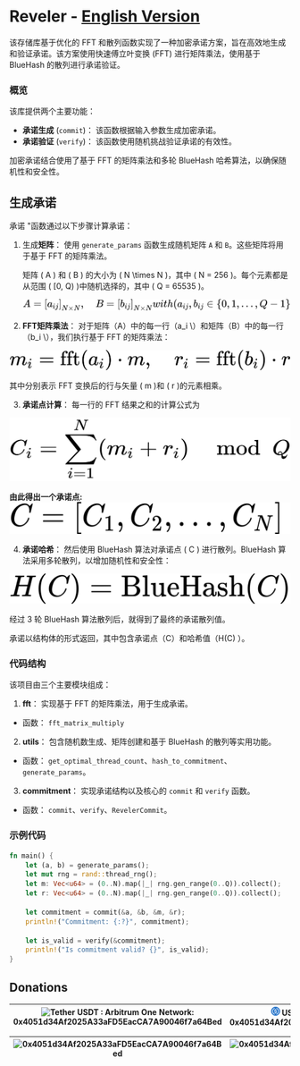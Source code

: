 # Reveler - [English Version](https://github.com/blueokanna/reveler/blob/main/README.md)

该存储库基于优化的 FFT 和散列函数实现了一种加密承诺方案，旨在高效地生成和验证承诺。该方案使用快速傅立叶变换 (FFT) 进行矩阵乘法，使用基于 BlueHash 的散列进行承诺验证。


### 概览

该库提供两个主要功能：
- **承诺生成** (`commit`)： 该函数根据输入参数生成加密承诺。
- **承诺验证** (`verify`)： 该函数使用随机挑战验证承诺的有效性。

加密承诺结合使用了基于 FFT 的矩阵乘法和多轮 BlueHash 哈希算法，以确保随机性和安全性。

## 生成承诺

承诺 "函数通过以下步骤计算承诺：

1. 生成**矩阵**： 使用 `generate_params` 函数生成随机矩阵 `A` 和 `B`。这些矩阵将用于基于 FFT 的矩阵乘法。

   矩阵 \( A \) 和 \( B \) 的大小为 \( N \times N \)，其中 \( N = 256 \)。每个元素都是从范围 \( [0, Q) \)中随机选择的，其中 \( Q = 65535 \)。

   ![p1](https://raw.githubusercontent.com/blueokanna/reveler/refs/heads/main/image/p1.jpg)

2. **FFT矩阵乘法**： 对于矩阵（A）中的每一行（a_i \）和矩阵（B）中的每一行（b_i \），我们执行基于 FFT 的矩阵乘法：

![p2](https://raw.githubusercontent.com/blueokanna/reveler/refs/heads/main/image/p2.jpg)

其中分别表示 FFT 变换后的行与矢量 \( m \)和 \( r \)的元素相乘。

3. **承诺点计算**： 每一行的 FFT 结果之和的计算公式为

![p3](https://raw.githubusercontent.com/blueokanna/reveler/refs/heads/main/image/p3.jpg)

**由此得出一个承诺点:** ![p4](https://raw.githubusercontent.com/blueokanna/reveler/refs/heads/main/image/p4.jpg) 

4. **承诺哈希**： 然后使用 BlueHash 算法对承诺点 \( C \) 进行散列。BlueHash 算法采用多轮散列，以增加随机性和安全性：

![p5](https://raw.githubusercontent.com/blueokanna/reveler/refs/heads/main/image/p5.jpg)

经过 3 轮 BlueHash 算法散列后，就得到了最终的承诺散列值。

承诺以结构体的形式返回，其中包含承诺点（C）和哈希值（H(C) ）。


### 代码结构

该项目由三个主要模块组成：

1. **fft**： 实现基于 FFT 的矩阵乘法，用于生成承诺。
- 函数： `fft_matrix_multiply`
2. **utils**： 包含随机数生成、矩阵创建和基于 BlueHash 的散列等实用功能。
- 函数： `get_optimal_thread_count`、`hash_to_commitment`、`generate_params`。
3. **commitment**： 实现承诺结构以及核心的 `commit` 和 `verify` 函数。
- 函数： `commit`、`verify`、`RevelerCommit`。

### 示例代码

```rust
fn main() {
    let (a, b) = generate_params();
    let mut rng = rand::thread_rng();
    let m: Vec<u64> = (0..N).map(|_| rng.gen_range(0..Q)).collect();
    let r: Vec<u64> = (0..N).map(|_| rng.gen_range(0..Q)).collect();

    let commitment = commit(&a, &b, &m, &r);
    println!("Commitment: {:?}", commitment);

    let is_valid = verify(&commitment);
    println!("Is commitment valid? {}", is_valid);
}
```

## Donations
| ![Tether](https://raw.githubusercontent.com/ErikThiart/cryptocurrency-icons/master/16/tether.png "Tether (USDT)") **USDT** : Arbitrum One Network: **0x4051d34Af2025A33aFD5EacCA7A90046f7a64Bed** | ![USD Coin](https://raw.githubusercontent.com/ErikThiart/cryptocurrency-icons/master/16/usd-coin.png "USD Coin (USDC)") **USDC**: Arbitrum One Network: **0x4051d34Af2025A33aFD5EacCA7A90046f7a64Bed** | ![Dash Coin](https://raw.githubusercontent.com/ErikThiart/cryptocurrency-icons/master/16/dash.png "Dash Coin (Dash)") **Dash**: Dash Network: **XuJwtHWdsYzfLawymR3B3nDdS2W8dHnxyR** |
|------------------------------------------------------------------------------------|------------------------------------------------------------------------------------|------------------------------------------------------------------------------------|

| ![0x4051d34Af2025A33aFD5EacCA7A90046f7a64Bed](https://github.com/user-attachments/assets/608c5e0d-edfc-4dee-be6f-63d40b53a65f) | ![0x4051d34Af2025A33aFD5EacCA7A90046f7a64Bed (1)](https://github.com/user-attachments/assets/87205826-1f76-4724-9734-3ecbfbfb729f) | ![XuJwtHWdsYzfLawymR3B3nDdS2W8dHnxyR](https://github.com/user-attachments/assets/71915604-cc14-426f-a8b9-9b7f023da084) |
|------------------------------------------------------------------------------------|------------------------------------------------------------------------------------|------------------------------------------------------------------------------------|
